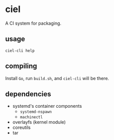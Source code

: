 # ciel
A CI system for packaging.

## usage
```
ciel-cli help
```

## compiling
Install `Go`, run `build.sh`, and `ciel-cli` will be there.

## dependencies
- systemd's container components
  - `systemd-nspawn`
  - `machinectl`
- overlayfs (kernel module)
- coreutils
- tar
